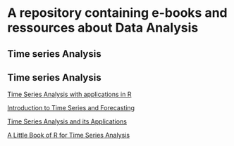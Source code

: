 # A repository containing e-books and ressources about Data Analysis


## Time series Analysis

## Time series Analysis


[Time Series Analysis with applications in R](https://github.com/JRigh/Books-of-Statistics-public/blob/main/Times%20Series%20Analysis/2008_Book_TimeSeriesAnalysis.pdf)


[Introduction to Time Series and Forecasting ](https://github.com/JRigh/Books-of-Statistics-public/blob/main/Times%20Series%20Analysis/introduction_to_time_series_and_forecasting.pdf)


[Time Series Analysis and its Applications ](https://github.com/JRigh/Books-of-Statistics-public/blob/main/Times%20Series%20Analysis/TimeSeries.pdf)


[A Little Book of R for Time Series Analysis ](https://github.com/JRigh/Books-of-Statistics-public/blob/main/Times%20Series%20Analysis/a-little-book-of-r-for-time-series.pdf)

